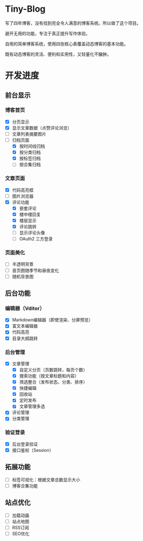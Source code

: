 # Tiny-Blog
写了四年博客，没有找到完全令人满意的博客系统。所以做了这个项目。

避开无用的功能，专注于真正提升写作体验。

自用的简单博客系统，使用四张核心表覆盖动态博客的基本功能。

既有动态博客的灵活、便利和实用性，又轻量化不臃肿。
# 开发进度
## 前台显示
### 博客首页
- [x] 分页显示
- [x] 显示文章数据（点赞评论浏览）
- [ ] 文章列表摘要图片
- [ ] 归档页面
    - [x] 按时间线归档
    - [x] 按分类归档
    - [x] 按标签归档
    - [ ] 按合集归档
### 文章页面
- [x] 代码高亮框
- [ ] 图片浏览器
- [x] 评论功能
    - [x] 嵌套评论
    - [x] 楼中楼回复
    - [x] 楼层显示
    - [x] 评论跳转
    - [ ] 显示评论头像
    - [ ] OAuth2 三方登录
### 页面美化
- [ ] 半透明背景
- [ ] 首页图随季节和昼夜变化
- [ ] 随机背景图
## 后台功能
### 编辑器（Vditor）
- [x] Markdown编辑器（即使渲染、分屏预览）
- [x] 富文本编辑器
- [x] 代码高亮
- [x] 目录大纲跳转
### 后台管理
- [x] 文章管理
    - [x] 自定义分页（页数跳转，每页个数）
    - [x] 搜索功能（按文章标题和内容）
    - [x] 筛选整合（发布状态、分类、排序）
    - [x] 快捷编辑
    - [x] 回收站
    - [x] 定时发布
    - [x] 文章管理多选
- [x] 评论管理
- [x] 分类管理

### 验证登录
- [x] 后台登录验证
- [x] 接口鉴权（Session）
## 拓展功能
- [ ] 标签可视化：根据文章总数显示大小
- [ ] 博客合集功能
## 站点优化
- [ ] 加载动画
- [ ] 站点地图
- [ ] RSS订阅
- [ ] SEO优化
